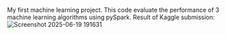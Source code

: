 My first machine learning project.
This code evaluate the performance of 3 machine learning algorithms using pySpark.
Result of Kaggle submission: 
![Screenshot 2025-06-19 191631](https://github.com/user-attachments/assets/ab833569-8321-4953-894c-fc654e50bd26)
